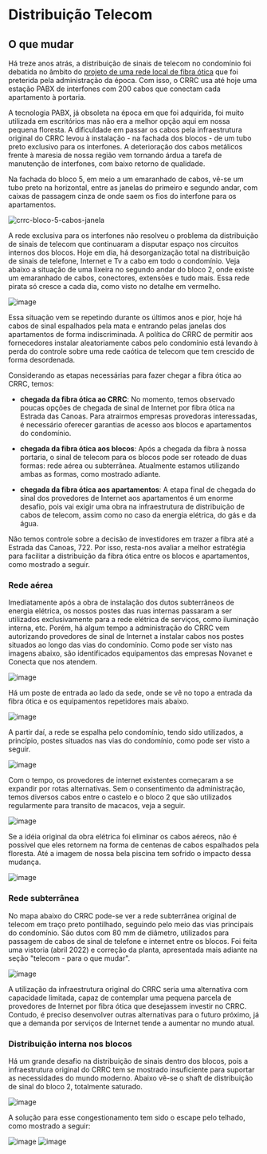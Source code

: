 # Distribuição Telecom
  
## O que mudar

Há treze anos atrás, a distribuição de sinais de telecom no condomínio foi debatida no âmbito do [projeto de uma rede  local de fibra ótica](https://github.com/recreiocanoas/radar/tree/master/2009-12-rede_local_canoas) que foi preterida pela administração da época. Com isso, o CRRC usa até hoje uma estação PABX de interfones com 200 cabos que conectam cada apartamento à portaria.

A tecnologia PABX, já obsoleta na época em que foi adquirida, foi muito utilizada em escritórios mas não era a melhor opção aqui em nossa pequena floresta. A dificuldade em passar os cabos pela infraestrutura original do CRRC levou à instalação - na fachada dos blocos - de um tubo preto exclusivo para os interfones. A deterioração dos cabos metálicos frente à maresia de nossa região vem tornando árdua a tarefa de manutenção de interfones, com baixo retorno de qualidade.

Na fachada do bloco 5, em meio a um emaranhado de cabos, vê-se um tubo preto na horizontal, entre as janelas do primeiro e segundo andar, com caixas de passagem cinza de onde saem os fios do interfone para os apartamentos.

![crrc-bloco-5-cabos-janela](/img/telecom-bloco-fachada-interfone.jpg)

A rede exclusiva para os interfones não resolveu o problema da distribuição de sinais de telecom que continuaram a disputar espaço nos circuitos internos dos blocos. Hoje em dia, há desorganização total na distribuição de sinais de telefone, Internet e Tv a cabo em todo o condomínio. Veja abaixo a situação de uma lixeira no segundo andar do bloco 2, onde existe um emaranhado de cabos, conectores, extensões e tudo mais. Essa rede pirata só cresce a cada dia, como visto no detalhe em vermelho.

![image](https://user-images.githubusercontent.com/86032/110663902-adc6b580-81a5-11eb-8f97-e93291d62c6f.png)

Essa situação vem se repetindo durante os últimos anos e pior, hoje há cabos de sinal espalhados pela mata e entrando pelas janelas dos apartamentos de forma indiscriminada. A política do CRRC de permitir aos fornecedores instalar aleatoriamente cabos pelo condomínio está levando à perda do controle sobre uma rede caótica de telecom que tem crescido de forma desordenada.

Considerando as etapas necessárias para fazer chegar a fibra ótica ao CRRC, temos:

- **chegada da fibra ótica ao CRRC**: No momento, temos observado poucas opções de chegada de sinal de Internet por fibra ótica na Estrada das Canoas. Para atrairmos empresas provedoras interessadas, é necessário oferecer garantias de acesso aos blocos e apartamentos do condomínio.

- **chegada da fibra ótica aos blocos**: Após a chegada da fibra à nossa portaria, o sinal de telecom para os blocos pode ser roteado de duas formas: rede aérea ou subterrânea. Atualmente estamos utilizando ambas as formas, como mostrado adiante.

- **chegada da fibra ótica aos apartamentos**: A etapa final de chegada do sinal dos provedores de Internet aos apartamentos é um enorme desafio, pois vai exigir uma obra na infraestrutura de distribuição de cabos de telecom, assim como no caso da energia elétrica, do gás e da água.

Não temos controle sobre a decisão de investidores em trazer a fibra até a Estrada das Canoas, 722. Por isso, resta-nos avaliar a melhor estratégia para facilitar a distribuição da fibra ótica entre os blocos e apartamentos, como mostrado a seguir.

### Rede aérea

Imediatamente após a obra de instalação dos dutos subterrâneos de energia elétrica, os nossos postes das ruas internas passaram a ser utilizados exclusivamente para a rede elétrica de serviços, como iluminação interna, etc. Porém, há algum tempo a administração do CRRC vem autorizando provedores de sinal de Internet a instalar cabos nos postes situados ao longo das vias do condomínio. Como pode ser visto nas imagens abaixo, são identificados equipamentos das empresas Novanet e Conecta que nos atendem.

![image](/img/telecom-sede-poste-internet-2.jpg)

Há um poste de entrada ao lado da sede, onde se vê no topo a entrada da fibra ótica e os equipamentos repetidores mais abaixo.

![image](/img/telecom-sede-poste-internet-1.jpg)

A partir daí, a rede se espalha pelo condomínio, tendo sido utilizados, a princípio, postes situados nas vias do condomínio, como pode ser visto a seguir.

![image](/img/telecom-vias-cabos-1.jpg)

Com o tempo, os provedores de internet existentes começaram a se expandir por rotas alternativas. Sem o consentimento da administração, temos diversos cabos entre o castelo e o bloco 2 que são utilizados regularmente para transito de macacos, veja a seguir.

![image](/img/telecom-mato-cabos-1.jpg)

Se a idéia original da obra elétrica foi eliminar os cabos aéreos, não é possível que eles retornem na forma de centenas de cabos espalhados pela floresta. Até a imagem de nossa bela piscina tem sofrido o impacto dessa mudança.

![image](/img/telecom-vias-piscina.jpg)

### Rede subterrânea

No mapa abaixo do CRRC pode-se ver a rede subterrânea original de telecom em traço preto pontilhado, seguindo pelo meio das vias principais do condomínio. São dutos com 80 mm de diâmetro, utilizados para passagem de cabos de sinal de telefone e internet entre os blocos. Foi feita uma vistoria (abril 2022) e correção da planta, apresentada mais adiante na seção "telecom - para o que mudar".

![image](/img/crrc-mapa-eletrica-gas.png)

A utilização da infraestrutura original do CRRC seria uma alternativa com capacidade limitada, capaz de contemplar uma pequena parcela de provedores de Internet por fibra ótica que desejassem investir no CRRC. Contudo, é preciso desenvolver outras alternativas para o futuro próximo, já que a demanda por serviços de Internet tende a aumentar no mundo atual.

### Distribuição interna nos blocos

Há um grande desafio na distribuição de sinais dentro dos blocos, pois a infraestrutura original do CRRC tem se mostrado insuficiente para suportar as necessidades do mundo moderno. Abaixo vê-se o shaft de distribuição de sinal do bloco 2, totalmente saturado.

![image](https://user-images.githubusercontent.com/86032/110668003-98538a80-81a9-11eb-92cc-6f190c4dff84.png)

A solução para esse congestionamento tem sido o escape pelo telhado, como mostrado a seguir:

![image](/img/telecom-b2-telhado1.jpg)
![image](/img/telecom-b2-telhado3.jpg)















